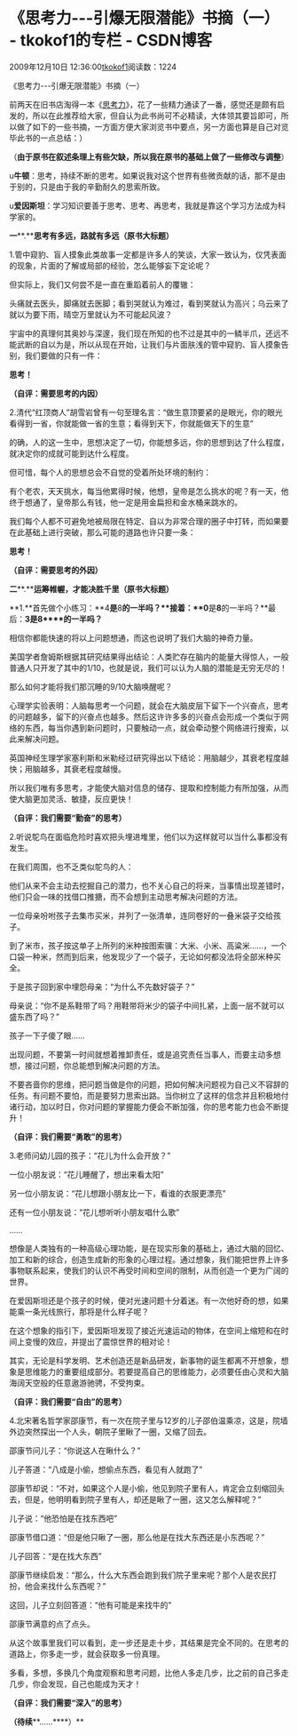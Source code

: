 # 《思考力---引爆无限潜能》书摘（一） - tkokof1的专栏 - CSDN博客

2009年12月10日 12:36:00[tkokof1](https://me.csdn.net/tkokof1)阅读数：1224



《思考力---引爆无限潜能》书摘（一）

[](http://product.dangdang.com/product.aspx?product_id=9235574)

前两天在旧书店淘得一本《[思考力](http://product.dangdang.com/product.aspx?product_id=9235574)》，花了一些精力通读了一番，感觉还是颇有启发的，所以在此推荐给大家，但自认为此书尚可不必精读，大体领其要旨即可，所以做了如下的一些书摘，一方面方便大家浏览书中要点，另一方面也算是自己对览毕此书的一点总结：）



（**由于原书在叙述条理上有些欠缺，所以我在原书的基础上做了一些修改与调整**）

u**牛顿**：思考，持续不断的思考。如果说我对这个世界有些微贡献的话，那不是由于别的，只是由于我的辛勤耐久的思索所致。

u**爱因斯坦**：学习知识要善于思考、思考、再思考，我就是靠这个学习方法成为科学家的。

**一****.****思考有多远，路就有多远（原书大标题）**

1.管中窥豹、盲人摸象此类故事一定都是许多人的笑谈，大家一致认为，仅凭表面的现象，片面的了解或局部的经验，怎么能够妄下定论呢？

但实际上，我们又何尝不是一直在重蹈着前人的覆辙：

头痛就去医头，脚痛就去医脚；看到哭就认为难过，看到笑就认为高兴；乌云来了就以为要下雨，晴空万里就认为不可能起风波？

宇宙中的真理何其奥妙与深邃，我们现在所知的也不过是其中的一鳞半爪，还远不能武断的自以为是，所以从现在开始，让我们与片面肤浅的管中窥豹、盲人摸象告别，我们要做的只有一件：

**思考！**

**（自评：需要思考的内因）**

2.清代“红顶商人”胡雪岩曾有一句至理名言：“做生意顶要紧的是眼光，你的眼光看得到一省，你就能做一省的生意；看得到天下，你就能做天下的生意”

的确，人的这一生中，思想决定了一切，你能想多远，你的思想到达了什么程度，就决定你的成就可能到达什么程度。

但可惜，每个人的思想总会不自觉的受着所处环境的制约：

有个老农，天天挑水，每当他累得时候，他想，皇帝是怎么挑水的呢？有一天，他终于想通了，皇帝那么有钱，他一定是用金扁担和金水桶来跳水的。

我们每个人都不可避免地被局限在特定、自以为非常合理的圈子中打转，而如果要在此基础上进行突破，那么可能的道路也许只要一条：

**思考！**

**（自评：需要思考的外因）**

**二****.****运筹帷幄，才能决胜千里（原书大标题）**

**1.**首先做个小练习：**4****是****8****的一半吗？**接着：**0****是****8****的一半吗？**最后：**3****是****8****的一半吗？**

相信你都能快速的将以上问题想通，而这也说明了我们大脑的神奇力量。

美国学者詹姆斯根据其研究结果得出结论：人类贮存在脑内的能量大得惊人，一般普通人只开发了其中的1/10，也就是说，我们可以认为人脑的潜能是无穷无尽的！

那么如何才能将我们那沉睡的9/10大脑唤醒呢？

心理学实验表明：人脑每思考一个问题，就会在大脑皮层下留下一个兴奋点，思考的问题越多，留下的兴奋点也越多。然后这许许多多的兴奋点会形成一个类似于网络的东西，每当你遇到新问题时，只要触动一点，就会牵动整个网络进行搜索，以此来解决问题。

英国神经生理学家塞利斯和米勒经过研究得出以下结论：用脑越少，其衰老程度越快；用脑越多，其衰老程度越慢。

所以我们唯有多思考，才能使大脑对信息的储存、提取和控制能力有所加强，从而使大脑更加灵活、敏捷，反应更快！

**（自评：我们需要“勤奋”的思考）**

2.听说鸵鸟在面临危险时喜欢把头埋进堆里，他们以为这样就可以当什么事都没有发生。

在我们周围，也不乏类似鸵鸟的人：

他们从来不会主动去挖掘自己的潜力，也不关心自己的将来，当事情出现差错时，他们只会一味的找借口推搪，而不会想到主动思考解决问题的方法。

一位母亲吩咐孩子去集市买米，并列了一张清单，连同卷好的一叠米袋子交给孩子。

到了米市，孩子按这单子上所列的米种按图索骥：大米、小米、高粱米……，一个口袋一种米，然而到后来，他发现少了一个袋子，无论如何都没法将全部米种买全。

于是孩子回到家中埋怨母亲：“为什么不先数好袋子？”

母亲说：“你不是系鞋带了吗？用鞋带将米少的袋子中间扎紧，上面一层不就可以盛东西了吗？”

孩子一下子傻了眼……

出现问题，不要第一时间就想着推卸责任，或是追究责任当事人，而要主动多想想，接过问题，你总能想到解决问题的方法。

不要吝啬你的思维，把问题当做是你的问题，把如何解决问题视为自己义不容辞的任务。有问题不要怕，而是要努力思索出路。当你树立了这样的信念并且积极地付诸行动，加以时日，你对问题的掌握能力便会不断加强，你的思考能力也会不断提升！

**（自评：我们需要“勇敢”的思考）**

3.老师问幼儿园的孩子：“花儿为什么会开放？”

一位小朋友说：“花儿睡醒了，想出来看太阳”

另一位小朋友说：“花儿想跟小朋友比一下，看谁的衣服更漂亮”

还有一位小朋友说：“花儿想听听小朋友唱什么歌”

……

想像是人类独有的一种高级心理功能，是在现实形象的基础上，通过大脑的回忆、加工和新的综合，创造生成新的形象的心理过程。通过想象，我们能把世界上许多事物联系起来，使我们的认识不再受时间和空间的限制，从而创造一个更为广阔的世界。

在爱因斯坦还是个孩子的时候，便对光速问题十分着迷。有一次他好奇的想，如果能乘一条光线旅行，那将是什么样子呢？

在这个想象的指引下，爱因斯坦发现了接近光速运动的物体，在空间上缩短和在时间上变慢的效应，并提出了震惊世界的相对论！

其实，无论是科学发明、艺术创造还是新品研发，新事物的诞生都离不开想象，想象是思维能力的重要组成部分。若要提高自己的思维能力，必须要任由心灵和大脑海阔天空般的任意遨游驰骋，不受拘束。

**（自评：我们需要“自由”的思考）**

4.北宋著名哲学家邵康节，有一次在院子里与12岁的儿子邵伯温乘凉，这是，院墙外边突然探出一个人头，朝院子里瞅了一圈，又缩了回去。

邵康节问儿子：“你说这人在瞅什么？”

儿子答道：“八成是小偷，想偷点东西，看见有人就跑了”

邵康节却说：“不对，如果这个人是小偷，他见到院子里有人，肯定会立刻缩回头去，但是，他明明看到院子里有人，却还是瞅了一圈，这又怎么解释呢？”

儿子说：“他恐怕是在找东西吧”

邵康节借口道：“但是他只瞅了一圈，那么他是在找大东西还是小东西呢？”

儿子回答：“是在找大东西”

邵康节继续启发：“那么，什么大东西会跑到我们院子里来呢？那个人是农民打扮，他会来找什么东西呢？”

这回，儿子立刻回答道：“他有可能是来找牛的”

邵康节满意的点了点头。

从这个故事里我们可以看到，走一步还是走十步，其结果是完全不同的。在思考的道路上，你多走一步，就会获取多一份真理。

多看，多想，多换几个角度观察和思考问题，比他人多走几步，比之前的自己多走几步，你会发现，自己也能成为天才！

**（自评：我们需要“深入”的思考）**

**（待续****……****）**

